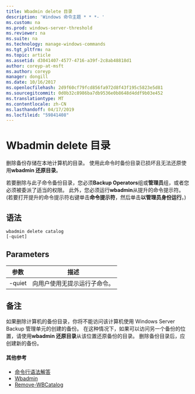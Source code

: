 ```yaml
---
title: Wbadmin delete 目录
description: 'Windows 命令主题 * * *- '
ms.custom: na
ms.prod: windows-server-threshold
ms.reviewer: na
ms.suite: na
ms.technology: manage-windows-commands
ms.tgt_pltfrm: na
ms.topic: article
ms.assetid: d3041407-4577-4716-a39f-2c8ab48818d1
author: coreyp-at-msft
ms.author: coreyp
manager: dongill
ms.date: 10/16/2017
ms.openlocfilehash: 2d9f60cf79fcd856fa972d8f43f195c5823e5d81
ms.sourcegitcommit: 0d0b32c8986ba7db9536e0b8648d4ddf9b03e452
ms.translationtype: MT
ms.contentlocale: zh-CN
ms.lasthandoff: 04/17/2019
ms.locfileid: "59841408"
---
```

# <a name="wbadmin-delete-catalog"></a>Wbadmin delete 目录



删除备份存储在本地计算机的目录。 使用此命令时备份目录已损坏且无法还原使用**wbadmin 还原目录**。

若要删除与此子命令备份目录，您必须**Backup Operators**组或**管理员**组，或者您必须被委派了适当的权限。 此外，您必须运行**wbadmin**从提升的命令提示符。 (若要打开提升的命令提示符右键单击**命令提示符**，然后单击**以管理员身份运行**。)

## <a name="syntax"></a>语法

```
wbadmin delete catalog
[-quiet]
```

## <a name="parameters"></a>Parameters

|参数|描述|
|---------|-----------|
|-quiet|向用户使用无提示运行子命令。|

## <a name="remarks"></a>备注

如果删除计算机的备份目录，你将不能访问该计算机使用 Windows Server Backup 管理单元的创建的备份。 在这种情况下，如果可以访问另一个备份的位置，请使用**wbadmin 还原目录**从该位置还原备份的目录。 删除备份目录后，应创建新的备份。

#### <a name="additional-references"></a>其他参考

-   [命令行语法解答](command-line-syntax-key.md)
-   [Wbadmin](wbadmin.md)
-   [Remove-WBCatalog](https://technet.microsoft.com/library/jj902445.aspx)